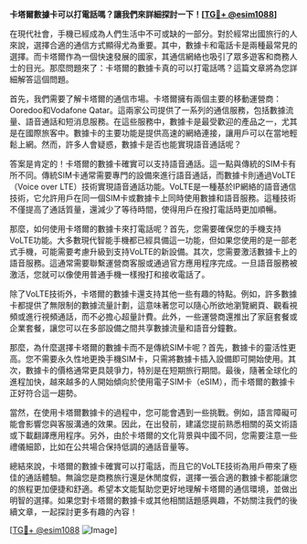 **卡塔爾數據卡可以打電話嗎？讓我們來詳細探討一下！[[TG💪+ @esim1088](https://t.me/s/esim1088)]**

在現代社會，手機已經成為人們生活中不可或缺的一部分。對於經常出國旅行的人來說，選擇合適的通信方式顯得尤為重要。其中，數據卡和電話卡是兩種最常見的選擇。而卡塔爾作為一個快速發展的國家，其通信網絡也吸引了眾多遊客和商務人士的目光。那麼問題來了：卡塔爾的數據卡真的可以打電話嗎？這篇文章將為您詳細解答這個問題。

首先，我們需要了解卡塔爾的通信市場。卡塔爾擁有兩個主要的移動運營商：Ooredoo和Vodafone Qatar。這兩家公司提供了一系列的通信服務，包括數據流量、語音通話和短消息服務。在這些服務中，數據卡是最受歡迎的產品之一，尤其是在國際旅客中。數據卡的主要功能是提供高速的網絡連接，讓用戶可以在當地輕鬆上網。然而，許多人會疑惑，數據卡是否也能實現語音通話呢？

答案是肯定的！卡塔爾的數據卡確實可以支持語音通話。這一點與傳統的SIM卡有所不同。傳統SIM卡通常需要專門的設備來進行語音通話，而數據卡則通過VoLTE（Voice over LTE）技術實現語音通話功能。VoLTE是一種基於IP網絡的語音通信技術，它允許用戶在同一個SIM卡或數據卡上同時使用數據和語音服務。這種技術不僅提高了通話質量，還減少了等待時間，使得用戶在撥打電話時更加順暢。

那麼，如何使用卡塔爾的數據卡來打電話呢？首先，您需要確保您的手機支持VoLTE功能。大多數現代智能手機都已經具備這一功能，但如果您使用的是一部老式手機，可能需要考慮升級到支持VoLTE的新設備。其次，您需要激活數據卡上的語音服務。這通常需要聯繫運營商客服或通過官方應用程序完成。一旦語音服務被激活，您就可以像使用普通手機一樣撥打和接收電話了。

除了VoLTE技術外，卡塔爾的數據卡還支持其他一些有趣的特點。例如，許多數據卡都提供了無限制的數據流量計劃，這意味著您可以隨心所欲地瀏覽網頁、觀看視頻或進行視頻通話，而不必擔心超量計費。此外，一些運營商還推出了家庭套餐或企業套餐，讓您可以在多部設備之間共享數據流量和語音分鐘數。

那麼，為什麼選擇卡塔爾的數據卡而不是傳統SIM卡呢？首先，數據卡的靈活性更高。您不需要永久性地更換手機SIM卡，只需將數據卡插入設備即可開始使用。其次，數據卡的價格通常更具競爭力，特別是在短期旅行期間。最後，隨著全球化的進程加快，越來越多的人開始傾向於使用電子SIM卡（eSIM），而卡塔爾的數據卡正好符合這一趨勢。

當然，在使用卡塔爾數據卡的過程中，您可能會遇到一些挑戰。例如，語言障礙可能會影響您與客服溝通的效果。因此，在出發前，建議您提前熟悉相關的英文術語或下載翻譯應用程序。另外，由於卡塔爾的文化背景與中國不同，您需要注意一些禮儀細節，比如在公共場合保持低調的通話音量等。

總結來說，卡塔爾的數據卡確實可以打電話，而且它的VoLTE技術為用戶帶來了極佳的通話體驗。無論您是商務旅行還是休閒度假，選擇一張合適的數據卡都能讓您的旅程更加便捷和舒適。希望本文能幫助您更好地理解卡塔爾的通信環境，並做出明智的選擇。如果您對卡塔爾的數據卡或其他相關話題感興趣，不妨關注我們的後續文章，一起探討更多有趣的內容！

[[TG💪+ @esim1088](https://t.me/s/esim1088) ![Image](https://i.postimg.cc/4NQfJmqS/Snipaste-2025-05-13-00-14-12.png)]